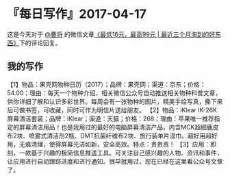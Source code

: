 # 『每日写作』2017-04-17

这是今天对于 [@曹将](http://weibo.com/279999405) 的微信文章[《最低16元，最高99元 | 最近三个月淘到的好东西》](http://mp.weixin.qq.com/s/LFpq4jD-7EO_v2DH2vxIAQ)下的评论回复。

## 我的写作

【1】物品：果壳网物种日历（2017）；品牌：果壳网；渠道：京东；价格：54.00；理由：每天一个物种介绍，相关微信公众号自动推送相关物种科普文章，供你详细了解和认识多彩世界。每周会有一张物种的图片，精美手绘写真，撕下来后可做书签，可收藏，同时可作为明信片送给朋友。
【2】物品：iKlear IK-26K 屏幕清洁套装；品牌：iKlear；渠道：天猫；价格：268；理由：苹果唯一推荐指定的屏幕清洁用品！也是我用过的最好的电脑屏幕清洁产品，内含MCK超细鹿皮布2块、喷雾式清洁剂2瓶、DMT抗菌纤维布2块、旅行装单片湿巾。超好用超好用，无痕清理，使得屏幕光洁如新，安全高效。特点：贵贵贵！
【3】应用：即刻，一款基于兴趣的极简信息推送工具。可关注自己感兴趣的人物、资讯和事件，让应用进行自动跟踪进度和进行通知。很早就用过，现在已经在这里看公众号文章了。